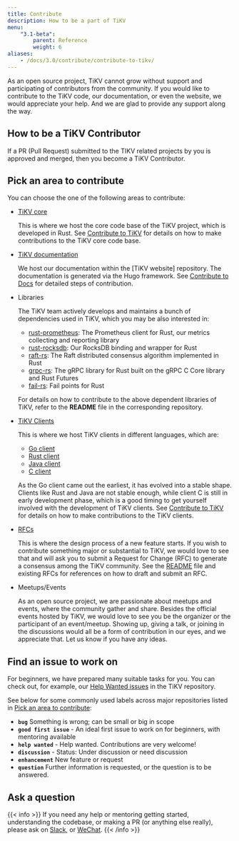 ```yaml
---
title: Contribute
description: How to be a part of TiKV
menu:
    "3.1-beta":
        parent: Reference
        weight: 6
aliases:
    - /docs/3.0/contribute/contribute-to-tikv/
---
```


As an open source project, TiKV cannot grow without support and participating of contributors from the community. If you would like to contribute to the TiKV code, our documentation, or even the website, we would appreciate your help. And we are glad to provide any support along the way.

## How to be a TiKV Contributor

If a PR (Pull Request) submitted to the TIKV related projects by you is approved and merged, then you become a TiKV Contributor.

## Pick an area to contribute

You can choose the one of the following areas to contribute:

- [TiKV core](https://github.com/tikv/tikv)

    This is where we host the core code base of the TiKV project, which is developed in Rust. See [Contribute to TiKV](https://github.com/tikv/tikv/blob/master/CONTRIBUTING.md) for details on how to make contributions to the TiKV core code base.

- [TiKV documentation](https://github.com/tikv/website/tree/master/content/docs)

    We host our documentation within the [TiKV website] repository. The documentation is generated via the Hugo framework. See [Contribute to Docs](../docs) for detailed steps of contribution.

- Libraries

    The TiKV team actively develops and maintains a bunch of dependencies used in TiKV, which you may be also interested in:

    - [rust-prometheus](https://github.com/pingcap/rust-prometheus): The Prometheus client for Rust, our metrics collecting and reporting library
    - [rust-rocksdb](https://github.com/pingcap/rust-rocksdb): Our RocksDB binding and wrapper for Rust
    - [raft-rs](https://github.com/pingcap/raft-rs): The Raft distributed consensus algorithm implemented in Rust
    - [grpc-rs](https://github.com/pingcap/grpc-rs): The gRPC library for Rust built on the gRPC C Core library and Rust Futures
    - [fail-rs](https://github.com/pingcap/fail-rs): Fail points for Rust
    
    For details on how to contribute to the above dependent libraries of TiKV, refer to the **README** file in the corresponding repository.


- [TiKV Clients](https://github.com/tikv)

    This is where we host TiKV clients in different languages, which are:

    - [Go client](https://github.com/tikv/client-go)
    - [Rust client](https://github.com/tikv/client-rust)
    - [Java client](https://github.com/tikv/client-java)
    - [C client](https://github.com/tikv/client-c)

    As the Go client came out the earliest, it has evolved into a stable shape. Clients like Rust and Java are not stable enough, while client C is still in early development phase, which is a good timing to get yourself involved with the development of TiKV clients. See [Contribute to TiKV](https://github.com/tikv/tikv/blob/master/CONTRIBUTING.md) for details on how to make contributions to the TiKV clients.

- [RFCs](https://github.com/tikv/rfcs)

    This is where the design process of a new feature starts. If you wish to contribute something major or substantial to TiKV, we would love to see that and will ask you to submit a Request for Change (RFC) to generate a consensus among the TiKV community. See the [README](https://github.com/tikv/rfcs/blob/master/README.md) file and existing RFCs for references on how to draft and submit an RFC.

- Meetups/Events

    As an open source project, we are passionate about meetups and events, where the community gather and share. Besides the official events hosted by TiKV, we would love to see you be the organizer or the participant of an event/meetup. Showing up, giving a talk, or joining in the discussions would all be a form of contribution in our eyes, and we appreciate that. Let us know if you have any ideas.

## Find an issue to work on

For beginners, we have prepared many suitable tasks for you. You can check out, for example, our [Help Wanted issues](https://github.com/tikv/tikv/issues?q=is%3Aissue+is%3Aopen+label%3A%22S%3A+HelpWanted%22) in the TiKV repository.

See below for some commonly used labels across major repositories listed in [Pick an area to contribute](#pick-an-area-to-contribute):

- **`bug`** Something is wrong; can be small or big in scope
- **`good first issue`** - An ideal first issue to work on for beginners, with mentoring available
- **`help wanted`** - Help wanted. Contributions are very welcome!
- **`discussion`** - Status: Under discussion or need discussion
- **`enhancement`** New feature or request
- **`question`** Further information is requested, or the question is to be answered.

## Ask a question

{{< info >}}
If you need any help or mentoring getting started, understanding the codebase, or making a PR (or anything else really), please ask on [Slack](https://join.slack.com/t/tikv-wg/shared_invite/enQtNTUyODE4ODU2MzI0LTgzZDQ3NzZlNDkzMGIyYjU1MTA0NzIwMjFjODFiZjA0YjFmYmQyOTZiNzNkNzg1N2U1MDdlZTIxNTU5NWNhNjk), or [WeChat](https://github.com/tikv/tikv#wechat).
{{< /info >}}